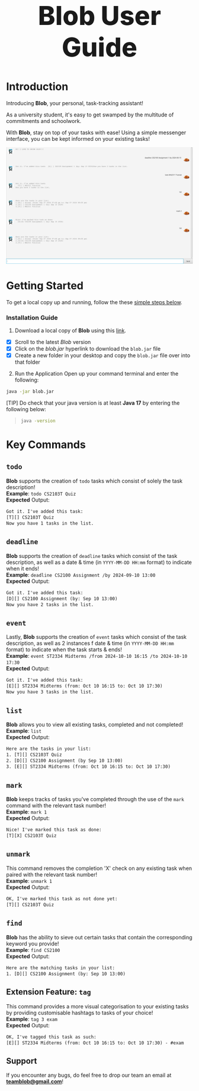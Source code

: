 <!-- Project Title -->
<div align="center">
  <h1 style="font-weight:800;font-size:70px;">Blob User Guide</h1>
</div>

<!-- Project Details -->
# Introduction
Introducing **Blob**, your personal, task-tracking assistant!

As a university student, it's easy to get swamped by the multitude of commitments and schoolwork.

With **Blob**, stay on top of your tasks with ease! Using a simple messenger interface, you can be kept informed on your existing tasks!


![Ui](Ui.png)

<!-- Project Installation Guide -->
# Getting Started
To get a local copy up and running, follow the these [simple steps below](#installation-guide).

<!-- Installation Guide -->
### Installation Guide
1. Download a local copy of **Blob** using this [link](https://github.com/superb-sushi/ip/releases).
- [X] Scroll to the latest *Blob* version
- [X] Click on the *blob.jar* hyperlink to download the `blob.jar` file
- [X] Create a new folder in your desktop and copy the `blob.jar` file over into that folder

2. Run the Application
Open up your command terminal and enter the following:
```sh
java -jar blob.jar
```
\[TIP] Do check that your java version is at least **Java 17** by entering the following below:
> ```sh
> java -version
> ```

<!-- Key Features -->
# Key Commands
## `todo`
**Blob** supports the creation of `todo` tasks which consist of solely the task description!\
**Example**: `todo CS2103T Quiz`\
**Expected** Output: 
```
Got it. I've added this task:
[T][] CS2103T Quiz
Now you have 1 tasks in the list.
```

## `deadline`
**Blob** supports the creation of `deadline` tasks which consist of the task description, as well as a date & time (in `YYYY-MM-DD HH:mm` format) to indicate when it ends!\
**Example**: `deadline CS2100 Assignment /by 2024-09-10 13:00`\
**Expected** Output: 
```
Got it. I've added this task:
[D][] CS2100 Assignment (by: Sep 10 13:00)
Now you have 2 tasks in the list.
```

## `event`
Lastly, **Blob** supports the creation of `event` tasks which consist of the task description, as well as 2 instances f date & time (in `YYYY-MM-DD HH:mm` format) to indicate when the task starts & ends!\
**Example**: `event ST2334 Midterms /from 2024-10-10 16:15 /to 2024-10-10 17:30`\
**Expected** Output: 
```
Got it. I've added this task:
[E][] ST2334 Midterms (from: Oct 10 16:15 to: Oct 10 17:30)
Now you have 3 tasks in the list.
```

## `list`
**Blob** allows you to view all existing tasks, completed and not completed!\
**Example**: `list`\
**Expected** Output:
```
Here are the tasks in your list:
1. [T][] CS2103T Quiz
2. [D][] CS2100 Assignment (by Sep 10 13:00)
3. [E][] ST2334 Midterms (from: Oct 10 16:15 to: Oct 10 17:30)
```

## `mark`
**Blob** keeps tracks of tasks you've completed through the use of the `mark` command with the relevant task number!\
**Example**: `mark 1`\
**Expected** Output:
```
Nice! I've marked this task as done:
[T][X] CS2103T Quiz
```

## `unmark`
This command removes the completion 'X' check on any existing task when paired with the relevant task number!\
**Example**: `unmark 1`\
**Expected** Output:
```
OK, I've marked this task as not done yet:
[T][] CS2103T Quiz
```

## `find`
**Blob** has the ability to sieve out certain tasks that contain the corresponding keyword you provide!\
**Example**: `find CS2100`\
**Expected** Output:
```
Here are the matching tasks in your list:
1. [D][] CS2100 Assignment (by: Sep 10 13:00)
```

## Extension Feature: `tag`
This command provides a more visual categorisation to your existing tasks by providing customisable hashtags to tasks of your choice!\
**Example**: `tag 3 exam`\
**Expected** Output:
```
OK, I've tagged this task as such:
[E][] ST2334 Midterms (from: Oct 10 16:15 to: Oct 10 17:30) - #exam
```

## Support
If you encounter any bugs, do feel free to drop our team an email at **teamblob@gmail.com**!




